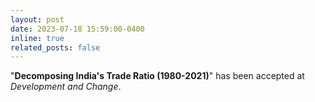 ```yaml
---
layout: post
date: 2023-07-18 15:59:00-0400
inline: true
related_posts: false
---
```


 "**Decomposing India's Trade Ratio (1980-2021)**" has been accepted at *Development and Change*.
